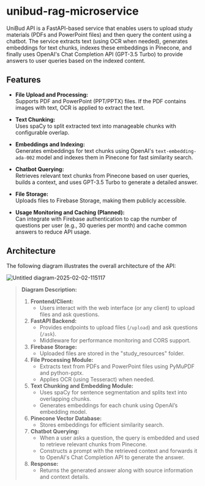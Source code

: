 # unibud-rag-microservice

UniBud API is a FastAPI-based service that enables users to upload study materials (PDFs and PowerPoint files) and then query the content using a chatbot. The service extracts text (using OCR when needed), generates embeddings for text chunks, indexes these embeddings in Pinecone, and finally uses OpenAI's Chat Completion API (GPT-3.5 Turbo) to provide answers to user queries based on the indexed content.

## Features

- **File Upload and Processing:**  
  Supports PDF and PowerPoint (PPT/PPTX) files. If the PDF contains images with text, OCR is applied to extract the text.

- **Text Chunking:**  
  Uses spaCy to split extracted text into manageable chunks with configurable overlap.

- **Embeddings and Indexing:**  
  Generates embeddings for text chunks using OpenAI's `text-embedding-ada-002` model and indexes them in Pinecone for fast similarity search.

- **Chatbot Querying:**  
  Retrieves relevant text chunks from Pinecone based on user queries, builds a context, and uses GPT-3.5 Turbo to generate a detailed answer.

- **File Storage:**  
  Uploads files to Firebase Storage, making them publicly accessible.

- **Usage Monitoring and Caching (Planned):**  
  Can integrate with Firebase authentication to cap the number of questions per user (e.g., 30 queries per month) and cache common answers to reduce API usage.

## Architecture

The following diagram illustrates the overall architecture of the API:

![Untitled diagram-2025-02-02-115117](https://github.com/user-attachments/assets/1754943c-9c5a-4bbb-a7e1-7975480a628d)


> **Diagram Description:**  
> 1. **Frontend/Client:**  
>    - Users interact with the web interface (or any client) to upload files and ask questions.
> 2. **FastAPI Backend:**  
>    - Provides endpoints to upload files (`/upload`) and ask questions (`/ask`).
>    - Middleware for performance monitoring and CORS support.
> 3. **Firebase Storage:**  
>    - Uploaded files are stored in the "study_resources" folder.
> 4. **File Processing Module:**  
>    - Extracts text from PDFs and PowerPoint files using PyMuPDF and python-pptx.
>    - Applies OCR (using Tesseract) when needed.
> 5. **Text Chunking and Embedding Module:**  
>    - Uses spaCy for sentence segmentation and splits text into overlapping chunks.
>    - Generates embeddings for each chunk using OpenAI’s embedding model.
> 6. **Pinecone Vector Database:**  
>    - Stores embeddings for efficient similarity search.
> 7. **Chatbot Querying:**  
>    - When a user asks a question, the query is embedded and used to retrieve relevant chunks from Pinecone.
>    - Constructs a prompt with the retrieved context and forwards it to OpenAI's Chat Completion API to generate the answer.
> 8. **Response:**  
>    - Returns the generated answer along with source information and context details.
